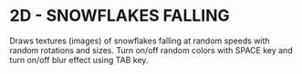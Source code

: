 
# 2D - SNOWFLAKES FALLING
Draws textures (images) of snowflakes falling at random speeds with random rotations and sizes. Turn on/off random colors with SPACE key and turn on/off blur effect using TAB key.
 

